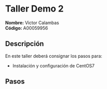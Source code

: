 # Taller Demo 2

**Nombre:** Victor Calambas  
**Código:** A00059956

## Descripción
En este taller deberá consignar los pasos para:
* Instalación y configuración de CentOS7

## Pasos
